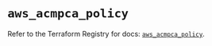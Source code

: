 # `aws_acmpca_policy`

Refer to the Terraform Registry for docs: [`aws_acmpca_policy`](https://registry.terraform.io/providers/hashicorp/aws/6.19.0/docs/resources/acmpca_policy).
